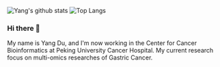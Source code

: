 ![Yang's github stats](https://github-readme-stats.vercel.app/api?username=nkbaim&show_icons=true) ![Top Langs](https://github-readme-stats.vercel.app/api/top-langs/?username=nkbaim&hide=html,jupyter%20notebook,javascript&layout=compact&langs_count=10)
### Hi there 👋
My name is Yang Du, and I'm now working in the Center for Cancer Bioinformatics at Peking University Cancer Hospital.
My current research focus on multi-omics researches of Gastric Cancer.

<!--
**nkbaim/nkbaim** is a ✨ _special_ ✨ repository because its `README.md` (this file) appears on your GitHub profile.

Here are some ideas to get you started:

- 🔭 I’m currently working on ...
- 🌱 I’m currently learning ...
- 👯 I’m looking to collaborate on ...
- 🤔 I’m looking for help with ...
- 💬 Ask me about ...
- 📫 How to reach me: ...
- 😄 Pronouns: ...
- ⚡ Fun fact: ...
-->
